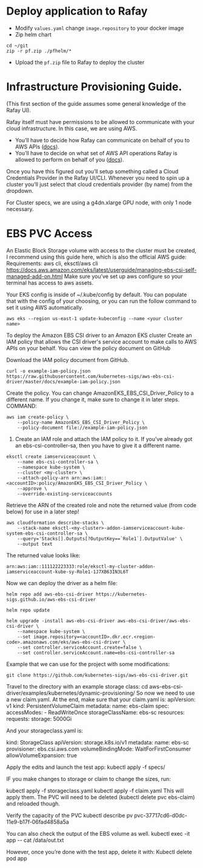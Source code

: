 # Deploy application to Rafay
- Modify `values.yaml` change `image.repository` to your docker image
- Zip helm chart 
```
cd ~/git
zip -r pf.zip ./pfhelm/*
```
- Upload the `pf.zip` file to Rafay to deploy the cluster



# Infrastructure Provisioning Guide.
(This first section of the guide assumes some general knowledge of the Rafay UI).

Rafay itself must have permissions to be allowed to communicate with your cloud infrastructure. In this case, we are using AWS.
-	You’ll have to decide how Rafay can communicate on behalf of you to AWS APIs ([docs](https://docs.rafay.co/clusters/eks/credentials/)).
-	You’ll have to decide on what set of AWS API operations Rafay is allowed to perform on behalf of you ([docs](https://docs.rafay.co/clusters/eks/iam_policy/)).

Once you have this figured out you’ll setup something called a Cloud Credentials Provider in the Rafay UI/CLI. Whenever you need to spin up a cluster you’ll just select that cloud credentials provider (by name) from the dropdown.

For Cluster specs, we are using a g4dn.xlarge GPU node, with only 1 node necessary.

# EBS PVC Access
An Elastic Block Storage volume with access to the cluster must be created, I recommend using this guide here, which is also the official AWS guide: 
Requirements: aws cli, eksctl/aws cli
https://docs.aws.amazon.com/eks/latest/userguide/managing-ebs-csi-self-managed-add-on.html
Make sure you’ve set up aws configure so your terminal has access to aws assets.

Your EKS config is inside of ~/.kube/config by default. You can populate that with the config of your choosing, or you can run the follow command to set it using AWS automatically.
```
aws eks --region us-east-1 update-kubeconfig --name <your cluster name>
```

To deploy the Amazon EBS CSI driver to an Amazon EKS cluster
Create an IAM policy that allows the CSI driver's service account to make calls to AWS APIs on your behalf. You can view the policy document on GitHub

Download the IAM policy document from GitHub.
```
curl -o example-iam-policy.json https://raw.githubusercontent.com/kubernetes-sigs/aws-ebs-csi-driver/master/docs/example-iam-policy.json
```

Create the policy. You can change AmazonEKS_EBS_CSI_Driver_Policy to a different name. If you change it, make sure to change it in later steps.
COMMAND:

```
aws iam create-policy \
    --policy-name AmazonEKS_EBS_CSI_Driver_Policy \
    --policy-document file://example-iam-policy.json
```

1. Create an IAM role and attach the IAM policy to it.
If you’ve already got an ebs-csi-controller-sa, then you have to give it a different name.
```
eksctl create iamserviceaccount \
    --name ebs-csi-controller-sa \
    --namespace kube-system \
    --cluster <my-cluster> \
    --attach-policy-arn arn:aws:iam::<accountID>:policy/AmazonEKS_EBS_CSI_Driver_Policy \
    --approve \
    --override-existing-serviceaccounts
```

Retrieve the ARN of the created role and note the returned value (from code below) for use in a later step!

```
aws cloudformation describe-stacks \
    --stack-name eksctl-<my-cluster>-addon-iamserviceaccount-kube-system-ebs-csi-controller-sa \
    --query='Stacks[].Outputs[?OutputKey==`Role1`].OutputValue' \
    --output text
```

The returned value looks like:
```
arn:aws:iam::111122223333:role/eksctl-my-cluster-addon-iamserviceaccount-kube-sy-Role1-1J7XB63IN3L6T
```

Now we can deploy the driver as a helm file:

```
helm repo add aws-ebs-csi-driver https://kubernetes-sigs.github.io/aws-ebs-csi-driver

helm repo update

helm upgrade -install aws-ebs-csi-driver aws-ebs-csi-driver/aws-ebs-csi-driver \
    --namespace kube-system \
    --set image.repository=<accountID>.dkr.ecr.<region-code>.amazonaws.com/eks/aws-ebs-csi-driver \
    --set controller.serviceAccount.create=false \
    --set controller.serviceAccount.name=ebs-csi-controller-sa
```

Example that we can use for the project with some modifications:
```
git clone https://github.com/kubernetes-sigs/aws-ebs-csi-driver.git
```

Travel to the directory with an example storage class:
cd aws-ebs-csi-driver/examples/kubernetes/dynamic-provisioning/
So now we need to use a new claim.yaml.
At the end, make sure that your claim.yaml is:
apiVersion: v1
kind: PersistentVolumeClaim
metadata:
  name: ebs-claim
spec:
  accessModes:
    - ReadWriteOnce
  storageClassName: ebs-sc
  resources:
    requests:
      storage: 5000Gi

And your storageclass.yaml is:

kind: StorageClass
apiVersion: storage.k8s.io/v1
metadata:
  name: ebs-sc
provisioner: ebs.csi.aws.com
volumeBindingMode: WaitForFirstConsumer
allowVolumeExpansion: true

Apply the edits and launch the test app:
kubectl apply -f specs/

IF you make changes to storage or claim to change the sizes, run:

kubectl apply -f storageclass.yaml
kubectl apply -f claim.yaml
This will apply them. The PVC will need to be deleted (kubectl delete pvc ebs-claim) and reloaded though.

Verify the capacity of the PVC
kubectl describe pv pvc-37717cd6-d0dc-11e9-b17f-06fad4858a5a

You can also check the output of the EBS volume as well.
kubectl exec -it app -- cat /data/out.txt

However, once you’re done with the test app, delete it with:
Kubectl delete pod app



